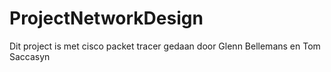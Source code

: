  # ProjectNetworkDesign

Dit project is met cisco packet tracer gedaan door Glenn Bellemans en Tom Saccasyn
